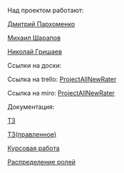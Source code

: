 Над проектом работают:

  [Дмитрий Пархоменко](https://github.com/AllNewParkhom)
  
  [Михаил Шарапов](https://github.com/OoOofRobLox)
  
  [Николай Гришаев](https://github.com/Zebulos)
  
  Ссылки на доски:
  
 Ссылка на trello: [ProjectAllNewRater](https://trello.com/fnkdev_)
 
 Ссылка на miro: [ProjectAllNewRater](https://miro.com/app/board/o9J_lRuhSRs=/)
 
  Документация:
 
[ТЗ](https://github.com/OoOofRobLox/FilmRater/blob/main/Docs/ТЗ.pdf) 

[ТЗ(правленное)](https://github.com/OoOofRobLox/FilmRater/blob/main/Docs/TZ(правленное).pdf)

[Курсовая работа](https://github.com/OoOofRobLox/FilmRater/blob/main/Docs/Курсовой%20проект(май).pdf)

[Распределение ролей]()
